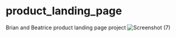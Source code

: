 # product_landing_page
Brian and Beatrice product landing page project
![Screenshot (7)](https://user-images.githubusercontent.com/64264883/152634354-5a0469d8-cc4e-4db7-8e63-e02d9a03d814.png)
